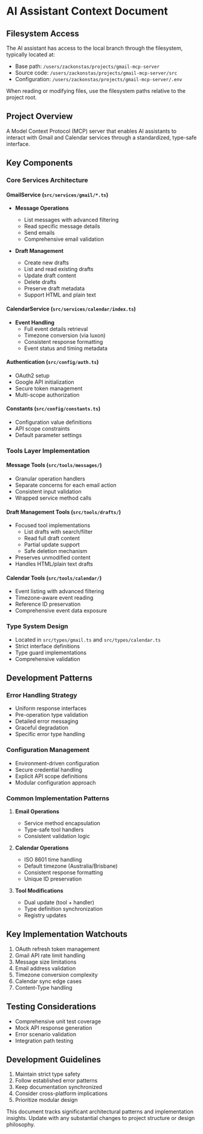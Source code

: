 # AI Assistant Context Document

## Filesystem Access
The AI assistant has access to the local branch through the filesystem, typically located at:
- Base path: `/users/zackonstas/projects/gmail-mcp-server`
- Source code: `/users/zackonstas/projects/gmail-mcp-server/src`
- Configuration: `/users/zackonstas/projects/gmail-mcp-server/.env`

When reading or modifying files, use the filesystem paths relative to the project root.

## Project Overview
A Model Context Protocol (MCP) server that enables AI assistants to interact with Gmail and Calendar services through a standardized, type-safe interface.

## Key Components

### Core Services Architecture

#### GmailService (`src/services/gmail/*.ts`)
- **Message Operations**
  - List messages with advanced filtering
  - Read specific message details
  - Send emails
  - Comprehensive email validation

- **Draft Management**
  - Create new drafts
  - List and read existing drafts
  - Update draft content
  - Delete drafts
  - Preserve draft metadata
  - Support HTML and plain text

#### CalendarService (`src/services/calendar/index.ts`)
- **Event Handling**
  - Full event details retrieval
  - Timezone conversion (via luxon)
  - Consistent response formatting
  - Event status and timing metadata

#### Authentication (`src/config/auth.ts`)
- OAuth2 setup
- Google API initialization
- Secure token management
- Multi-scope authorization

#### Constants (`src/config/constants.ts`)
- Configuration value definitions
- API scope constraints
- Default parameter settings

### Tools Layer Implementation

#### Message Tools (`src/tools/messages/`)
- Granular operation handlers
- Separate concerns for each email action
- Consistent input validation
- Wrapped service method calls

#### Draft Management Tools (`src/tools/drafts/`)
- Focused tool implementations
  - List drafts with search/filter
  - Read full draft content
  - Partial update support
  - Safe deletion mechanism
- Preserves unmodified content
- Handles HTML/plain text drafts

#### Calendar Tools (`src/tools/calendar/`)
- Event listing with advanced filtering
- Timezone-aware event reading
- Reference ID preservation
- Comprehensive event data exposure

### Type System Design
- Located in `src/types/gmail.ts` and `src/types/calendar.ts`
- Strict interface definitions
- Type guard implementations
- Comprehensive validation

## Development Patterns

### Error Handling Strategy
- Uniform response interfaces
- Pre-operation type validation
- Detailed error messaging
- Graceful degradation
- Specific error type handling

### Configuration Management
- Environment-driven configuration
- Secure credential handling
- Explicit API scope definitions
- Modular configuration approach

### Common Implementation Patterns

1. **Email Operations**
   - Service method encapsulation
   - Type-safe tool handlers
   - Consistent validation logic

2. **Calendar Operations**
   - ISO 8601 time handling
   - Default timezone (Australia/Brisbane)
   - Consistent response formatting
   - Unique ID preservation

3. **Tool Modifications**
   - Dual update (tool + handler)
   - Type definition synchronization
   - Registry updates

## Key Implementation Watchouts

1. OAuth refresh token management
2. Gmail API rate limit handling
3. Message size limitations
4. Email address validation
5. Timezone conversion complexity
6. Calendar sync edge cases
7. Content-Type handling

## Testing Considerations
- Comprehensive unit test coverage
- Mock API response generation
- Error scenario validation
- Integration path testing

## Development Guidelines
1. Maintain strict type safety
2. Follow established error patterns
3. Keep documentation synchronized
4. Consider cross-platform implications
5. Prioritize modular design

This document tracks significant architectural patterns and implementation insights. Update with any substantial changes to project structure or design philosophy.
